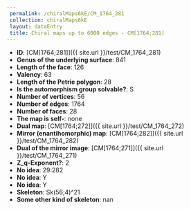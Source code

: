 ```yaml
--- 
 permalink: /chiralMaps6kE/CM_1764_281 
 collection: chiralMaps6kE
 layout: dataEntry
 title: Chiral maps up to 6000 edges - CM[1764;281]
---
```


- **ID**: [CM[1764;281]]({{ site.url }}/test/CM_1764_281)
- **Genus of the underlying surface**: 841
- **Length of the face**: 126
- **Valency**: 63
- **Length of the Petrie polygon**: 28
- **Is the automorphism group solvable?**: S
- **Number of vertices**: 56
- **Number of edges**: 1764
- **Number of faces**: 28
- **The map is self-**: none
- **Dual map**: [CM[1764;272]]({{ site.url }}/test/CM_1764_272)
- **Mirror (enantihomorphic) map**: [CM[1764;282]]({{ site.url }}/test/CM_1764_282)
- **Dual of the mirror image**: [CM[1764;271]]({{ site.url }}/test/CM_1764_271)
- **Z_q-Exponent?**: 2
- **No idea**:  29:282
- **No idea**: Y
- **No idea**: Y
- **Skeleton**: Sk(56;4)^21
- **Some other kind of skeleton**: nan
